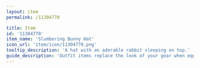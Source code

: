```yaml
---
layout: item
permalink: /11304770

title: Item
id: '11304770'
item_name: 'Slumbering Bunny Hat'
icon_url: 'item/icon/11304770.png'
tooltip_description: 'A hat with an adorable rabbit sleeping on top.'
guide_description: 'Outfit items replace the look of your gear when equipped.'
---
```

